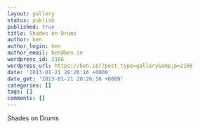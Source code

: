 ```yaml
---
layout: gallery
status: publish
published: true
title: Shades on Drums
author: ben
author_login: ben
author_email: ben@ben.ie
wordpress_id: 2166
wordpress_url: https://ben.ie/?post_type=gallery&amp;p=2166
date: '2013-01-21 20:26:16 +0000'
date_gmt: '2013-01-21 20:26:16 +0000'
categories: []
tags: []
comments: []
---
```

<p>Shades on Drums</p>

